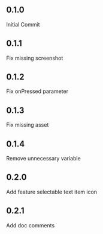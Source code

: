 ## 0.1.0
Initial Commit

## 0.1.1
Fix missing screenshot

## 0.1.2
Fix onPressed parameter

## 0.1.3
Fix missing asset

## 0.1.4
Remove unnecessary variable

## 0.2.0
Add feature selectable text item icon

## 0.2.1
Add doc comments
